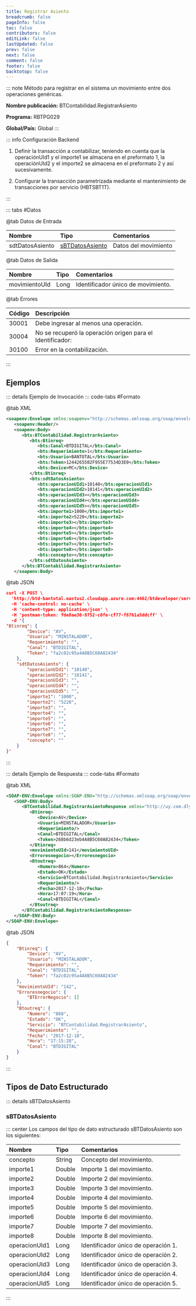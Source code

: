 ```yaml
---
title: Registrar Asiento
breadcrumb: false
pageInfo: false
toc: false
contributors: false
editLink: false
lastUpdated: false
prev: false
next: false
comment: false
footer: false
backtotop: false
---
```


<!-- ABRE DATOS DEL MÉTODO -->
::: note Método para registrar en el sistema un movimiento entre dos operaciones genéricas.

**Nombre publicación:** BTContabilidad.RegistrarAsiento

**Programa:** RBTPG029

**Global/País:** Global
:::
<!-- CIERRA DATOS DEL MÉTODO -->

<!-- ABRE CONFIGURACIÓN BACKEND -->
::: info Configuración Backend

1) Definir la transacción a contabilizar, teniendo en cuenta que la operaciónUId1 y el importe1 se almacena en el preformato 1, la operaciónUId2 y el importe2 se almacena en el preformato 2 y así sucesivamente.

2) Configurar la transacción parametrizada mediante el mantenimiento de transacciones por servicio (HBTSBT1T).

:::
<!-- CIERRA CONFIGURACIÓN BACKEND -->

<!-- ABRE TABLA DE DATOS -->
::: tabs #Datos 

@tab Datos de Entrada

Nombre | Tipo | Comentarios
:--------- | :--------- | :---------
sdtDatosAsiento | [sBTDatosAsiento](#sbtdatosasiento) | Datos del movimiento

@tab Datos de Salida

Nombre | Tipo | Comentarios
:--------- | :----------- | :-----------
movimientoUId | Long | Identificador único de movimiento.

@tab Errores

Código | Descripción
:--------- | :-----------
30001 | Debe ingresar al menos una operación.
30004 | No se recuperó la operación origen para el Identificador:
30100 | Error en la contabilización.
::: 
<!-- CIERRA TABLA DE DATOS -->

## **Ejemplos**

<!-- ABRE EJEMPLO DE INVOCACIÓN -->
::: details Ejemplo de Invocación 
::: code-tabs #Formato

@tab XML
```xml
<soapenv:Envelope xmlns:soapenv="http://schemas.xmlsoap.org/soap/envelope/" xmlns:bts="http://uy.com.dlya.bantotal/BTSOA/">
   <soapenv:Header/>
   <soapenv:Body>
      <bts:BTContabilidad.RegistrarAsiento>
         <bts:Btinreq>
            <bts:Canal>BTDIGITAL</bts:Canal>
            <bts:Requerimiento>1</bts:Requerimiento>
            <bts:Usuario>BANTOTAL</bts:Usuario>
            <bts:Token>1244265502F955E77534D3E0</bts:Token>
            <bts:Device>MC</bts:Device>
         </bts:Btinreq>
         <bts:sdtDatosAsiento>
            <bts:operacionUId1>10140</bts:operacionUId1>
            <bts:operacionUId2>10141</bts:operacionUId2>
            <bts:operacionUId3></bts:operacionUId3>
            <bts:operacionUId4></bts:operacionUId4>
            <bts:operacionUId5></bts:operacionUId5>
            <bts:importe1>1000</bts:importe1>
            <bts:importe2>5220</bts:importe2>
            <bts:importe3></bts:importe3>
            <bts:importe4></bts:importe4>
            <bts:importe5></bts:importe5>
            <bts:importe6></bts:importe6>
            <bts:importe7></bts:importe7>
            <bts:importe8></bts:importe8>
            <bts:concepto></bts:concepto>
         </bts:sdtDatosAsiento>
      </bts:BTContabilidad.RegistrarAsiento>
   </soapenv:Body>
``` 

@tab JSON
```json
curl -X POST \ 
  'http://btd-bantotal.eastus2.cloudapp.azure.com:4462/btdeveloper/servlet/com.dlya.bantotal.odwsbt_BTContabilidad?RegistrarAsiento=' \ 
  -H 'cache-control: no-cache' \ 
  -H 'content-type: application/json' \ 
  -H 'postman-token: fde8ae30-8752-c0fe-cf77-f8761a5ddcff' \ 
  -d '{
"Btinreq": { 
		"Device": "AV", 
		"Usuario": "MINSTALADOR", 
		"Requerimiento": "", 
		"Canal": "BTDIGITAL", 
		"Token": "fa2c02c95a4A8B5C60A82434" 
    }, 
	"sdtDatosAsiento": { 
		"operacionUId1": "10140", 
		"operacionUId2": "10141", 
		"operacionUId3": "", 
		"operacionUId4": "", 
		"operacionUId5": "", 
		"importe1": "1000", 
		"importe2": "5220", 
		"importe3": "", 
		"importe4": "", 
		"importe5": "", 
		"importe6": "", 
		"importe7": "", 
		"importe8": "", 
		"concepto": "" 
	}    
}' 
```
:::
<!-- CIERRA EJEMPLO DE INVOCACIÓN -->

<!-- ABRE EJEMPLO DE RESPUESTA -->
::: details Ejemplo de Respuesta 
::: code-tabs #Formato

@tab XML
```xml
<SOAP-ENV:Envelope xmlns:SOAP-ENV="http://schemas.xmlsoap.org/soap/envelope/" xmlns:xsd="http://www.w3.org/2001/XMLSchema" xmlns:SOAP-ENC="http://schemas.xmlsoap.org/soap/encoding/" xmlns:xsi="http://www.w3.org/2001/XMLSchema-instance"> 
   <SOAP-ENV:Body> 
      <BTContabilidad.RegistrarAsientoResponse xmlns="http://uy.com.dlya.bantotal/BTSOA/"> 
         <Btinreq> 
            <Device>AV</Device> 
            <Usuario>MINSTALADOR</Usuario> 
            <Requerimiento/> 
            <Canal>BTDIGITAL</Canal> 
            <Token>268b6d23eb4A8B5C60A82434</Token> 
         </Btinreq> 
		 <movimientoUId>141</movimientoUId> 
         <Erroresnegocio></Erroresnegocio> 
         <Btoutreq> 
            <Numero>864</Numero> 
            <Estado>OK</Estado> 
            <Servicio>BTContabilidad.RegistrarAsiento</Servicio> 
            <Requerimiento/> 
            <Fecha>2017-12-18</Fecha> 
            <Hora>17:07:19</Hora> 
            <Canal>BTDIGITAL</Canal> 
         </Btoutreq> 
      </BTContabilidad.RegistrarAsientoResponse> 
   </SOAP-ENV:Body>
</SOAP-ENV:Envelope>
``` 

@tab JSON
```json
{ 
    "Btinreq": { 
		"Device": "AV", 
		"Usuario": "MINSTALADOR", 
		"Requerimiento": "", 
		"Canal": "BTDIGITAL", 
		"Token": "fa2c02c95a4A8B5C60A82434" 
    }, 
	"movimientoUId": "142", 
    "Erroresnegocio": { 
        "BTErrorNegocio": [] 
    }, 
    "Btoutreq": { 
        "Numero": "868", 
        "Estado": "OK", 
        "Servicio": "BTContabilidad.RegistrarAsiento", 
        "Requerimiento": "", 
        "Fecha": "2017-12-18", 
        "Hora": "17:15:28", 
        "Canal": "BTDIGITAL" 
    } 
}
``` 
::: 
<!-- CIERRA EJEMPLO DE RESPUESTA -->

## **Tipos de Dato Estructurado**

<!-- ABRE SDT -->

::: details sBTDatosAsiento  

### sBTDatosAsiento

::: center 
Los campos del tipo de dato estructurado sBTDatosAsiento son los siguientes: 

Nombre | Tipo | Comentarios 
:--------- | :----------- | :----------- 
concepto | String | Concepto del movimiento.
importe1 | Double | Importe 1 del movimiento. 
importe2 | Double | Importe 2 del movimiento.
importe3 | Double | Importe 3 del movimiento.
importe4 | Double | Importe 4 del movimiento. 
importe5 | Double | Importe 5 del movimiento. 
importe6 | Double | Importe 6 del movimiento. 
importe7 | Double | Importe 7 del movimiento. 
importe8 | Double | Importe 8 del movimiento. 
operacionUId1 | Long | Identificador único de operación 1. 
operacionUId2 | Long | Identificador único de operación 2. 
operacionUId3 | Long | Identificador único de operación 3. 
operacionUId4 | Long | Identificador único de operación 4. 
operacionUId5 | Long | Identificador único de operación 5. 
:::
<!-- CIERRA SDT -->